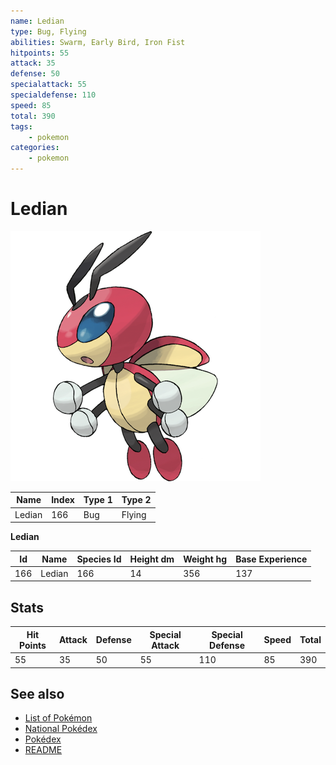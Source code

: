 ```yaml
---
name: Ledian
type: Bug, Flying
abilities: Swarm, Early Bird, Iron Fist
hitpoints: 55
attack: 35
defense: 50
specialattack: 55
specialdefense: 110
speed: 85
total: 390
tags:
    - pokemon
categories:
    - pokemon
---
```


# Ledian


![Ledian](images/166.png)

| **Name** | **Index** | **Type 1** | **Type 2** |
|----|----|----|----|
| Ledian | 166 | Bug | Flying  |

**Ledian** 




| **Id** | **Name** | **Species Id** | **Height dm** | **Weight hg** | **Base Experience** |
|--------|----------|----------------|------------|------------|---------------------|
| 166 | Ledian | 166 | 14 | 356 | 137 |



## Stats

| **Hit Points** | **Attack** | **Defense** | **Special Attack** | **Special Defense** | **Speed** | **Total** |
|----------------|------------|-------------|--------------------|---------------------|-----------|-----------|
| 55 | 35 | 50 | 55 | 110 | 85 | 390 |

## See also

- [List of Pokémon](../pokemon.md)
- [National Pokédex](../national_pokedex.md)
- [Pokédex](../pokedex.md)
- [README](../README.md)
